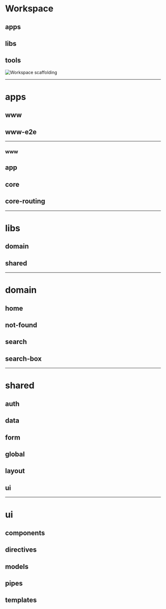 
# Workspace

## apps
## libs
## tools

![Workspace scaffolding]('/docs/workspace.png)

---

# apps

## www
## www-e2e

---

### www

## app
## core
## core-routing

---

# libs

## domain
## shared

---

# domain

## home
## not-found
## search
## search-box

---

# shared

## auth
## data
## form
## global
## layout
## ui

---

# ui

## components
## directives
## models
## pipes
## templates
